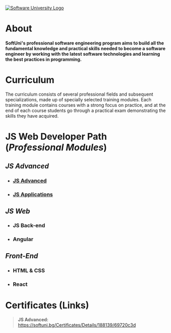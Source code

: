 [![Software University Logo](https://creative.softuni.bg/Content/images/home-page/softuni-initiative.svg)](https://softuni.bg)

# About

#### SoftUni's professional software engineering program aims to build all the fundamental knowledge and practical skills needed to become a software engineer by working with the latest software technologies and learning the best practices in programming.

# Curriculum

The curriculum consists of several professional fields and subsequent specializations, made up of specially selected training modules. Each training module contains courses with a strong focus on practice, and at the end of each course students go through a practical exam demonstrating the skills they have acquired.

# JS Web Developer Path (*Professional Modules*)

## *JS Advanced*

- ### [JS Advanced](https://github.com/harecs/SoftUni/tree/main/JS%20Advanced)

- ### [JS Applications](https://github.com/harecs/SoftUni/tree/main/JS%20Applications)

## *JS Web*

- ### JS Back-end

- ### Angular

## *Front-End*

- ### HTML & CSS

- ### React

# Certificates (Links)
> **JS Advanced:** https://softuni.bg/Certificates/Details/188139/69720c3d